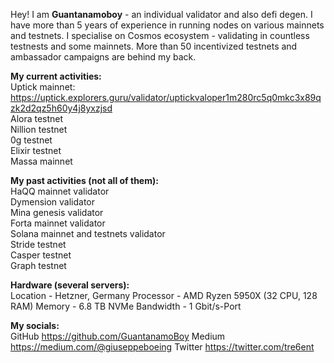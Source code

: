 Hey! 
I am **Guantanamoboy** - an individual validator and also defi degen.
I have more than 5 years of experience in running nodes on various mainnets and testnets.
I specialise on Cosmos ecosystem - validating in countless testnests and some mainnets.
More than 50 incentivized testnets and ambassador campaigns are behind my back.

**My current activities:** <br/>
Uptick mainnet: https://uptick.explorers.guru/validator/uptickvaloper1m280rc5q0mkc3x89qzk2d2qz5h60y4j8yxzjsd  
Alora testnet  
Nillion testnet  
0g testnet   
Elixir testnet  
Massa mainnet  

**My past activities (not all of them):** <br/>
HaQQ mainnet validator  
Dymension validator  
Mina genesis validator  
Forta mainnet validator  
Solana mainnet and testnets validator  
Stride testnet  
Casper testnet  
Graph testnet  

**Hardware (several servers):** <br/>
Location - Hetzner, Germany
Processor - AMD Ryzen 5950X (32 CPU, 128 RAM)
Memory - 6.8 TB NVMe
Bandwidth - 1 Gbit/s-Port

**My socials:** <br/>
GitHub https://github.com/GuantanamoBoy
Medium https://medium.com/@giuseppeboeing
Twitter https://twitter.com/tre6ent


